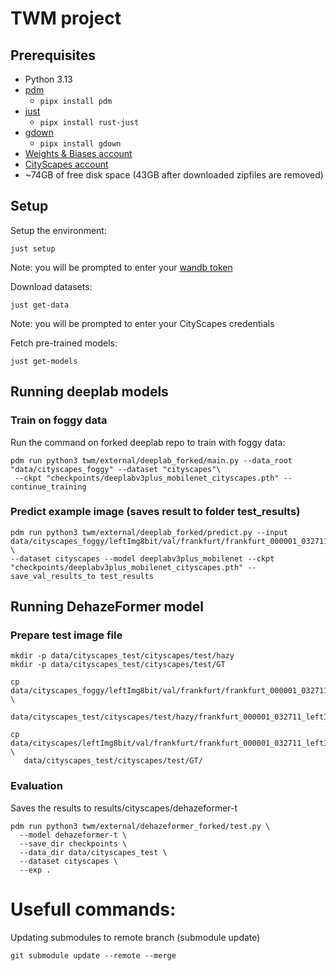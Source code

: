 # TWM project

## Prerequisites

- Python 3.13
- [pdm](https://pdm-project.org/en/latest/)
  - `pipx install pdm`
- [just](https://just.systems/man/en/)
  - `pipx install rust-just`
- [gdown](https://github.com/wkentaro/gdown)
  - `pipx install gdown`
- [Weights & Biases account](https://wandb.ai/site/)
- [CityScapes account](https://www.cityscapes-dataset.com/)
- ~74GB of free disk space (43GB after downloaded zipfiles are removed)

## Setup

Setup the environment:

```shell
just setup
```

Note: you will be prompted to enter your [wandb token](https://docs.wandb.ai/quickstart/)

Download datasets:

```shell
just get-data
```
Note: you will be prompted to enter your CityScapes credentials

Fetch pre-trained models:

```shell
just get-models
```

## Running deeplab models

### Train on foggy data

Run the command on forked deeplab repo to train with foggy data:
```shell
pdm run python3 twm/external/deeplab_forked/main.py --data_root "data/cityscapes_foggy" --dataset "cityscapes"\
 --ckpt "checkpoints/deeplabv3plus_mobilenet_cityscapes.pth" --continue_training
```

### Predict example image (saves result to folder test_results)
```shell
pdm run python3 twm/external/deeplab_forked/predict.py --input data/cityscapes_foggy/leftImg8bit/val/frankfurt/frankfurt_000001_032711_leftImg8bit_foggy_beta_0.01.png \
--dataset cityscapes --model deeplabv3plus_mobilenet --ckpt "checkpoints/deeplabv3plus_mobilenet_cityscapes.pth" --save_val_results_to test_results
```

## Running DehazeFormer model

### Prepare test image file
```
mkdir -p data/cityscapes_test/cityscapes/test/hazy
mkdir -p data/cityscapes_test/cityscapes/test/GT

cp data/cityscapes_foggy/leftImg8bit/val/frankfurt/frankfurt_000001_032711_leftImg8bit_foggy_beta_0.01.png \
   data/cityscapes_test/cityscapes/test/hazy/frankfurt_000001_032711_leftImg8bit.png

cp data/cityscapes/leftImg8bit/val/frankfurt/frankfurt_000001_032711_leftImg8bit.png \
   data/cityscapes_test/cityscapes/test/GT/
```

### Evaluation
Saves the results to results/cityscapes/dehazeformer-t
```
pdm run python3 twm/external/dehazeformer_forked/test.py \
  --model dehazeformer-t \
  --save_dir checkpoints \
  --data_dir data/cityscapes_test \
  --dataset cityscapes \
  --exp .
```

# Usefull commands:

Updating submodules to remote branch (submodule update)
```shell
git submodule update --remote --merge
```
